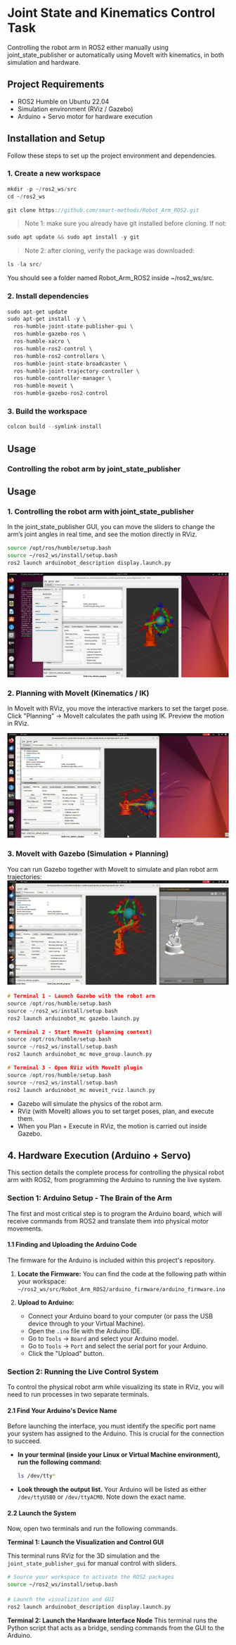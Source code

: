 # Joint State and Kinematics Control Task

Controlling the robot arm in ROS2 either manually using joint_state_publisher or automatically using MoveIt with kinematics, in both simulation and hardware.

## Project Requirements

- ROS2 Humble on Ubuntu 22.04
- Simulation environment (RViz / Gazebo)
- Arduino + Servo motor for hardware execution

## Installation and Setup
Follow these steps to set up the project environment and dependencies.

### 1. Create a new workspace
```cpp
mkdir -p ~/ros2_ws/src
cd ~/ros2_ws
```

```cpp
git clone https://github.com/smart-methods/Robot_Arm_ROS2.git
```
> Note 1: make sure you already have git installed before cloning. If not:
```cpp
sudo apt update && sudo apt install -y git
```
> Note 2: after cloning, verify the package was downloaded:
```cpp
ls -la src/
```
You should see a folder named Robot_Arm_ROS2 inside ~/ros2_ws/src.

### 2. Install dependencies
```cpp
sudo apt-get update
sudo apt-get install -y \
  ros-humble-joint-state-publisher-gui \
  ros-humble-gazebo-ros \
  ros-humble-xacro \
  ros-humble-ros2-control \
  ros-humble-ros2-controllers \
  ros-humble-joint-state-broadcaster \
  ros-humble-joint-trajectory-controller \
  ros-humble-controller-manager \
  ros-humble-moveit \
  ros-humble-gazebo-ros2-control
```

### 3. Build the workspace
```cpp
colcon build --symlink-install
```

## Usage
### Controlling the robot arm by joint_state_publisher
## Usage

### 1. Controlling the robot arm with joint_state_publisher
In the joint_state_publisher GUI, you can move the sliders to change the arm’s joint angles in real time, and see the motion directly in RViz.

```bash
source /opt/ros/humble/setup.bash
source ~/ros2_ws/install/setup.bash
ros2 launch arduinobot_description display.launch.py
```
![joint_state_publisher](joint_state_publisher.jpg)


### 2. Planning with MoveIt (Kinematics / IK)
In MoveIt with RViz, you move the interactive markers to set the target pose.
Click "Planning" → MoveIt calculates the path using IK.
Preview the motion in RViz.

![plan](plan.gif)

### 3. MoveIt with Gazebo (Simulation + Planning)
You can run Gazebo together with MoveIt to simulate and plan robot arm trajectories:
![sim](sim.gif)

```cpp
# Terminal 1 - Launch Gazebo with the robot arm
source /opt/ros/humble/setup.bash
source ~/ros2_ws/install/setup.bash
ros2 launch arduinobot_mc gazebo.launch.py
```

```cpp
# Terminal 2 - Start MoveIt (planning context)
source /opt/ros/humble/setup.bash
source ~/ros2_ws/install/setup.bash
ros2 launch arduinobot_mc move_group.launch.py
```

```cpp
# Terminal 3 - Open RViz with MoveIt plugin
source /opt/ros/humble/setup.bash
source ~/ros2_ws/install/setup.bash
ros2 launch arduinobot_mc moveit_rviz.launch.py
```
- Gazebo will simulate the physics of the robot arm.
- RViz (with MoveIt) allows you to set target poses, plan, and execute them.
- When you Plan + Execute in RViz, the motion is carried out inside Gazebo.


## 4. Hardware Execution (Arduino + Servo)
This section details the complete process for controlling the physical robot arm with ROS2, from programming the Arduino to running the live system.

### Section 1: Arduino Setup - The Brain of the Arm

The first and most critical step is to program the Arduino board, which will receive commands from ROS2 and translate them into physical motor movements.

#### 1.1 Finding and Uploading the Arduino Code

The firmware for the Arduino is included within this project's repository.

1.  **Locate the Firmware:** You can find the code at the following path within your workspace:
    `~/ros2_ws/src/Robot_Arm_ROS2/arduino_firmware/arduino_firmware.ino`

2.  **Upload to Arduino:**
    *   Connect your Arduino board to your computer (or pass the USB device through to your Virtual Machine).
    *   Open the `.ino` file with the Arduino IDE.
    *   Go to `Tools` -> `Board` and select your Arduino model.
    *   Go to `Tools` -> `Port` and select the serial port for your Arduino.
    *   Click the "Upload" button.



### Section 2: Running the Live Control System

To control the physical robot arm while visualizing its state in RViz, you will need to run processes in two separate terminals.

#### 2.1 Find Your Arduino's Device Name

Before launching the interface, you must identify the specific port name your system has assigned to the Arduino. This is crucial for the connection to succeed.

*   **In your terminal (inside your Linux or Virtual Machine environment), run the following command:**
    ```bash
    ls /dev/tty*
    ```
*   **Look through the output list.** Your Arduino will be listed as either `/dev/ttyUSB0` or `/dev/ttyACM0`. Note down the exact name.

#### 2.2 Launch the System

Now, open two terminals and run the following commands.

**Terminal 1: Launch the Visualization and Control GUI**

This terminal runs RViz for the 3D simulation and the `joint_state_publisher_gui` for manual control with sliders.

```bash
# Source your workspace to activate the ROS2 packages
source ~/ros2_ws/install/setup.bash

# Launch the visualization and GUI
ros2 launch arduinobot_description display.launch.py
```
**Terminal 2: Launch the Hardware Interface Node**
This terminal runs the Python script that acts as a bridge, sending commands from the GUI to the Arduino.
